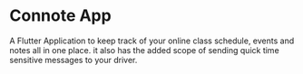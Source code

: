 # Connote App

A Flutter Application to keep track of your online class schedule, events and notes all in one place. 
it also has the added scope of sending quick time sensitive messages to your driver.
